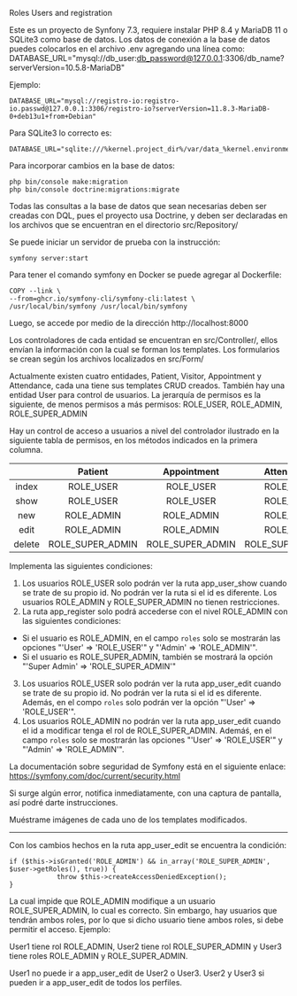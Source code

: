 Roles Users and registration

Este es un proyecto de Synfony 7.3, requiere instalar PHP 8.4 y MariaDB 11 o SQLite3 como base de datos. Los datos de conexión a la base de datos puedes colocarlos en el archivo .env agregando una línea como:
	DATABASE_URL="mysql://db_user:db_password@127.0.0.1:3306/db_name?serverVersion=10.5.8-MariaDB"

Ejemplo:

	DATABASE_URL="mysql://registro-io:registro-io.passwd@127.0.0.1:3306/registro-io?serverVersion=11.8.3-MariaDB-0+deb13u1+from+Debian"

Para SQLite3 lo correcto es:

	DATABASE_URL="sqlite:///%kernel.project_dir%/var/data_%kernel.environment%.db"

Para incorporar cambios en la base de datos:

	php bin/console make:migration
	php bin/console doctrine:migrations:migrate

Todas las consultas a la base de datos que sean necesarias deben ser creadas con DQL, pues el proyecto usa Doctrine, y deben ser declaradas en los archivos que se encuentran en el directorio src/Repository/

Se puede iniciar un servidor de prueba con la instrucción:

	symfony server:start

Para tener el comando symfony en Docker se puede agregar al Dockerfile:

	COPY --link \
    --from=ghcr.io/symfony-cli/symfony-cli:latest \
    /usr/local/bin/symfony /usr/local/bin/symfony

Luego, se accede por medio de la dirección http://localhost:8000

Los controladores de cada entidad se encuentran en src/Controller/, ellos envían la información con la cual se forman los templates. Los formularios se crean según los archivos localizados en src/Form/ 

Actualmente existen cuatro entidades, Patient, Visitor, Appointment y Attendance, cada una tiene sus templates CRUD creados. También hay una entidad User para control de usuarios. La jerarquía de permisos es la siguiente, de menos permisos a más permisos: ROLE_USER, ROLE_ADMIN, ROLE_SUPER_ADMIN

Hay un control de acceso a usuarios a nivel del controlador ilustrado en la siguiente tabla de permisos, en los métodos indicados en la primera columna.

|        |      Patient     |    Appointment   |    Attendance    |      Visitor     | User             |
|:------:|:----------------:|:----------------:|:----------------:|:----------------:|------------------|
|  index |     ROLE_USER    |     ROLE_USER    |     ROLE_USER    |     ROLE_USER    | ROLE_ADMIN       |
|  show  |     ROLE_USER    |     ROLE_USER    |     ROLE_USER    |     ROLE_USER    | ROLE_USER        |
|   new  |    ROLE_ADMIN    |    ROLE_ADMIN    |     ROLE_USER    |     ROLE_USER    | -                |
|  edit  |    ROLE_ADMIN    |    ROLE_ADMIN    |     ROLE_USER    |     ROLE_USER    | ROLE_USER        |
| delete | ROLE_SUPER_ADMIN | ROLE_SUPER_ADMIN | ROLE_SUPER_ADMIN | ROLE_SUPER_ADMIN | ROLE_SUPER_ADMIN |

Implementa las siguientes condiciones:

1. Los usuarios ROLE_USER solo podrán ver la ruta app_user_show cuando se trate de su propio id. No podrán ver la ruta si el id es diferente. Los usuarios ROLE_ADMIN y ROLE_SUPER_ADMIN no tienen restricciones.
2. La ruta app_register solo podrá accederse con el nivel ROLE_ADMIN con las siguientes condiciones:
- Si el usuario es ROLE_ADMIN, en el campo `roles` solo se mostrarán las opciones "'User' => 'ROLE_USER'" y "'Admin' => 'ROLE_ADMIN'".
- Si el usuario es ROLE_SUPER_ADMIN, también se mostrará la opción "'Super Admin' => 'ROLE_SUPER_ADMIN'"
3. Los usuarios ROLE_USER solo podrán ver la ruta app_user_edit cuando se trate de su propio id. No podrán ver la ruta si el id es diferente. Además, en el compo `roles` solo podrán ver la opción "'User' => 'ROLE_USER'".
4. Los usuarios ROLE_ADMIN no podrán ver la ruta app_user_edit cuando el id a modificar tenga el rol de ROLE_SUPER_ADMIN. Ademáś, en el campo `roles` solo se mostrarán las opciones "'User' => 'ROLE_USER'" y "'Admin' => 'ROLE_ADMIN'".

La documentación sobre seguridad de Symfony está en el siguiente enlace: https://symfony.com/doc/current/security.html

Si surge algún error, notifica inmediatamente, con una captura de pantalla, así podré darte instrucciones.

Muéstrame imágenes de cada uno de los templates modificados.

***

Con los cambios hechos en la ruta app_user_edit se encuentra la condición:

```
if ($this->isGranted('ROLE_ADMIN') && in_array('ROLE_SUPER_ADMIN', $user->getRoles(), true)) {
            throw $this->createAccessDeniedException();
}
```

La cual impide que ROLE_ADMIN modifique a un usuario ROLE_SUPER_ADMIN, lo cual es correcto. Sin embargo, hay usuarios que tendrán ambos roles, por lo que si dicho usuario tiene ambos roles, si debe permitir el acceso. Ejemplo:

User1 tiene rol ROLE_ADMIN, User2 tiene rol ROLE_SUPER_ADMIN y User3 tiene roles ROLE_ADMIN y ROLE_SUPER_ADMIN.

User1 no puede ir a app_user_edit de User2 o User3. User2 y User3 si pueden ir a app_user_edit de todos los perfiles. 
